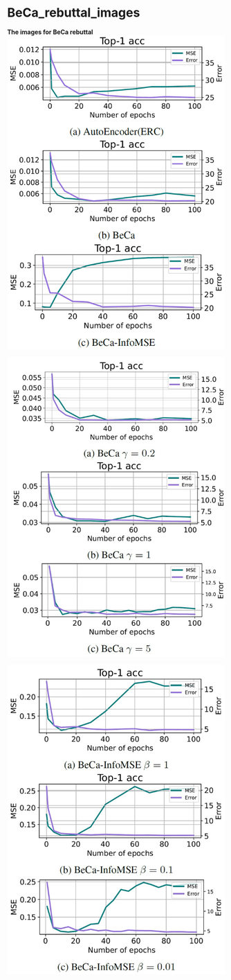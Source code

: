 # BeCa_rebuttal_images
**The images for BeCa rebuttal**
![image](BeCa-gaze360-r50.png)

![image](beca-gamma.jpg)

![image](beca-infomse-beta.jpg)

